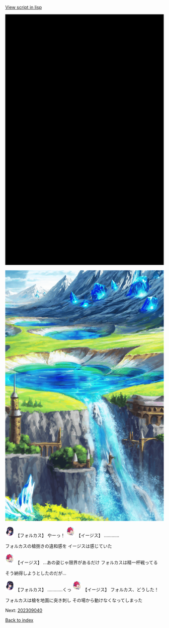 [View script in lisp](../scripts/202309033.txt)

![bg_black.png](../images/backgrounds/bg_black.png)

![highland.png](../images/backgrounds/highland.png)

<img src="../images/units/301811.png" alt="301811.png" height="34"/>
【フォルカス】
やーっ！

<img src="../images/units/62000111.png" alt="62000111.png" height="34"/>
【イージス】
…………

フォルカスの槍捌きの違和感を
イージスは感じていた

<img src="../images/units/62000111.png" alt="62000111.png" height="34"/>
【イージス】
…あの姿じゃ限界があるだけ
フォルカスは精一杯戦ってる

そう納得しようとしたのだが…

<img src="../images/units/301811.png" alt="301811.png" height="34"/>
【フォルカス】
…………くっ

<img src="../images/units/62000111.png" alt="62000111.png" height="34"/>
【イージス】
フォルカス、どうした！

フォルカスは槍を地面に突き刺し
その場から動けなくなってしまった


Next: [202309040](202309040.md)

[Back to index](index.md)

